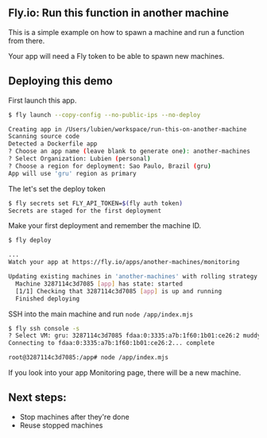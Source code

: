 ## Fly.io: Run this function in another machine

This is a simple example on how to spawn a machine and run a function from there.

Your app will need a Fly token to be able to spawn new machines.

## Deploying this demo

First launch this app.

```sh
$ fly launch --copy-config --no-public-ips --no-deploy

Creating app in /Users/lubien/workspace/run-this-on-another-machine
Scanning source code
Detected a Dockerfile app
? Choose an app name (leave blank to generate one): another-machines
? Select Organization: Lubien (personal)
? Choose a region for deployment: Sao Paulo, Brazil (gru)
App will use 'gru' region as primary
```

The let's set the deploy token

```sh
$ fly secrets set FLY_API_TOKEN=$(fly auth token)
Secrets are staged for the first deployment
```

Make your first deployment and remember the machine ID.

```sh
$ fly deploy

...
Watch your app at https://fly.io/apps/another-machines/monitoring

Updating existing machines in 'another-machines' with rolling strategy
  Machine 3287114c3d7085 [app] has state: started
  [1/1] Checking that 3287114c3d7085 [app] is up and running
  Finished deploying
```

SSH into the main machine and run `node /app/index.mjs`

```sh
$ fly ssh console -s
? Select VM: gru: 3287114c3d7085 fdaa:0:3335:a7b:1f60:1b01:ce26:2 muddy-violet-4491
Connecting to fdaa:0:3335:a7b:1f60:1b01:ce26:2... complete

root@3287114c3d7085:/app# node /app/index.mjs 
```

If you look into your app Monitoring page, there will be a new machine.

## Next steps:

- Stop machines after they're done
- Reuse stopped machines